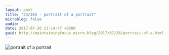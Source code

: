 ```yaml
---
layout: post
title: "34/365 - portrait of a portrait"
microblog: false
audio: 
date: 2017-07-26 21:14:47 +0200
guid: http://maintainingfocus.micro.blog/2017/07/26/portrait-of-a.html
---
```

![portrait of a portrait](https://f000.backblazeb2.com/file/Roel-Share/portrait-of-a-portrait.jpg)
